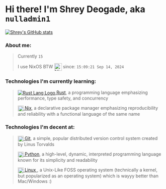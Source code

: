 # Hi there! I'm Shrey Deogade, aka ```nulladmin1```

[![Shrey's GitHub stats](https://github-readme-stats.vercel.app/api?username=nulladmin1&theme=catppuccin_mocha&rank_icon=github)](https://github.com/anuraghazra/github-readme-stats)

### About me:
> Currently `15`
>
> I use NixOS BTW [<img src="https://github.com/NixOS/nixos-artwork/blob/master/logo/nix-snowflake-colours.svg" height=24em align="center" title="NixOS Logo" alt="NixOS Logo"/>](https://nixos.org) since: `15:09:21 Sep 14, 2024`


### Technologies I'm currently learning:
> [ <img src="http://rust-lang.org/logos/rust-logo-16x16.png" align="center" title="Rust Lang Logo" alt="Rust Lang Logo"/>  Rust](rust-lang.org), a programming language emphasizing performance, type safety, and concurrency
>
> [ <img src="https://github.com/NixOS/nixos-artwork/blob/master/logo/nix-snowflake-colours.svg" height=18em align="center" title="NixOS Logo" alt="NixOS Logo"/>  Nix](nixos.org), a declarative package manager emphasizing reproducibility and reliability with a functional language of the same name
>

### Technologies I'm decent at:
> [ <img src="https://git-scm.com/images/logos/downloads/Git-Icon-1788C.svg" height=18em align="center" title="Git SCM Logo" alt="Git SCM Logo"/>  Git](git-scm.com), a simple, popular distributed version control system created by Linus Torvalds
>
> [ <img src="https://s3.dualstack.us-east-2.amazonaws.com/pythondotorg-assets/media/files/python-logo-only.svg" height=18em align="center" title="Python Logo" alt="Python Logo"/>  Python](python.org), a high-level, dynamic, interpreted programming language known for its simplicity and readability
>
> [ <img src="https://upload.wikimedia.org/wikipedia/commons/f/f1/Icons8_flat_linux.svg" height=18em align="center" title="Linux Logo (Tux)" alt="Linux Logo (Tux)"/> Linux ](kernel.org), a Unix-Like FOSS operating system (technically a kernel, but popularized as an operating system) which is wayyy better than Mac/Windows :)
